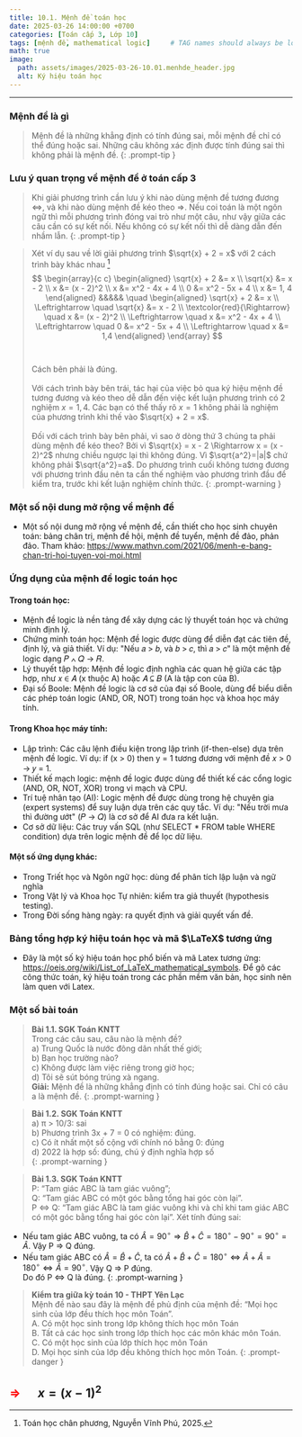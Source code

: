 ```yaml
---
title: 10.1. Mệnh đề toán học
date: 2025-03-26 14:00:00 +0700
categories: [Toán cấp 3, Lớp 10]
tags: [mệnh đề, mathematical logic]     # TAG names should always be lowercase
math: true
image:
  path: assets/images/2025-03-26-10.01.menhde_header.jpg
  alt: Ký hiệu toán học
---
```

---
### Mệnh đề là gì 
> Mệnh đề là những khẳng định có tính đúng sai, mỗi mệnh đề chỉ có thể đúng hoặc sai. Những câu không xác định được tính đúng sai thì không phải là mệnh đề.
{: .prompt-tip }
### Lưu ý quan trọng về mệnh đề ở toán cấp 3
>Khi giải phương trình cần lưu ý khi nào dùng mệnh đề tương đương $\Leftrightarrow$, và khi nào dùng mệnh đề kéo theo $\Rightarrow$. Nếu coi toán là một ngôn ngữ thì mỗi phương trình đóng vai trò như một câu, như vậy giữa các câu cần có sự kết nối. Nếu không có sự kết nối thì dễ dàng dẫn đến nhầm lẫn.
{: .prompt-tip }

>Xét ví dụ sau về lời giải phương trình  $\sqrt{x} + 2 = x$ với 2 cách  trình bày khác nhau   [^footnote]
$$
\begin{array}{c c}
\begin{aligned}
\sqrt{x} + 2 &= x \\
\sqrt{x} &= x - 2 \\
x &= (x - 2)^2 \\
x &= x^2 - 4x + 4 \\
0 &= x^2 - 5x + 4 \\
x &= 1, 4
\end{aligned}
&&&&&
\quad
\begin{aligned}
\sqrt{x} + 2 &= x \\
\Leftrightarrow \quad \sqrt{x} &= x - 2 \\
\textcolor{red}{\Rightarrow} \quad x &= (x - 2)^2 \\
\Leftrightarrow \quad x &= x^2 - 4x + 4 \\
\Leftrightarrow \quad 0 &= x^2 - 5x + 4 \\
\Leftrightarrow \quad x &= 1,4
\end{aligned}
\end{array}
$$<br>  
Cách bên phải là đúng.<br>  
Với cách trình bày bên trái, tác hại của việc bỏ qua ký hiệu mệnh đề tương đương và kéo theo dễ dẫn đến việc kết luận phương trình có 2 nghiệm $x = 1, 4$. Các bạn có thể thấy rõ $x = 1$ không phải là nghiệm của phương trình khi thế vào $\sqrt{x} + 2 = x$.<br>  
Đối với cách trình bày bên phải, vì sao ở dòng thứ 3 chúng ta phải dùng mệnh đề kéo theo? Bởi vì $\sqrt{x} = x - 2 \Rightarrow x = (x - 2)^2$ nhưng chiều ngược lại thì không đúng. Vì $\sqrt{a^2}=|a|$ chứ không phải $\sqrt{a^2}=a$. Do phương trình cuối không tương đương với phương trình đầu nên ta cần thế nghiệm vào phương trình đầu để kiểm tra, trước khi kết luận nghiệm chính thức.
{: .prompt-warning }
### Một số nội dung mở rộng về mệnh đề
- Một số nội dung mở rộng về mệnh đề, cần thiết cho học sinh chuyên toán: bảng chân trị, mệnh đề hội, mệnh đề tuyển, mệnh đề đảo, phản đảo. Tham khảo: <https://www.mathvn.com/2021/06/menh-e-bang-chan-tri-hoi-tuyen-voi-moi.html> 

### Ứng dụng của mệnh đề logic toán học
#### Trong toán học:
- Mệnh đề logic là nền tảng để xây dựng các lý thuyết toán học và chứng minh định lý.
- Chứng minh toán học: Mệnh đề logic được dùng để diễn đạt các tiên đề, định lý, và giả thiết. Ví dụ: "Nếu 𝑎 > 𝑏, và 𝑏 > 𝑐, thì 𝑎 > 𝑐" là một mệnh đề logic dạng 𝑃 ∧ 𝑄 → 𝑅. 
- Lý thuyết tập hợp: Mệnh đề logic định nghĩa các quan hệ giữa các tập hợp, như 𝑥 ∈ 𝐴 (x thuộc A) hoặc 𝐴 ⊆ 𝐵 (A là tập con của B).
- Đại số Boole: Mệnh đề logic là cơ sở của đại số Boole, dùng để biểu diễn các phép toán logic (AND, OR, NOT) trong toán học và khoa học máy tính.
#### Trong Khoa học máy tính:
- Lập trình: Các câu lệnh điều kiện trong lập trình (if-then-else) dựa trên mệnh đề logic. Ví dụ: if (x > 0) then y = 1 tương đương với mệnh đề 𝑥 > 0 → 𝑦 = 1.
- Thiết kế mạch logic: mệnh đề logic được dùng để thiết kế các cổng logic (AND, OR, NOT, XOR) trong vi mạch và CPU.
- Trí tuệ nhân tạo (AI): Logic mệnh đề được dùng trong hệ chuyên gia (expert systems) để suy luận dựa trên các quy tắc. Ví dụ: "Nếu trời mưa thì đường ướt" (𝑃 → 𝑄) là cơ sở để AI đưa ra kết luận.
- Cơ sở dữ liệu: Các truy vấn SQL (như SELECT * FROM table WHERE condition) dựa trên logic mệnh đề để lọc dữ liệu.
#### Một số ứng dụng khác:
- Trong Triết học và Ngôn ngữ học: dùng để phân tích lập luận và ngữ nghĩa
- Trong Vật lý và Khoa học Tự nhiên: kiểm tra giả thuyết (hypothesis testing).
- Trong Đời sống hàng ngày: ra quyết định và giải quyết vấn đề.

### Bảng tổng hợp ký hiệu toán học và mã $\LaTeX$ tương ứng
-  Đây là một số ký hiệu toán học phổ biến và mã Latex tương ứng: <https://oeis.org/wiki/List_of_LaTeX_mathematical_symbols>. Để gõ các công thức toán, ký hiệu toán trong các phần mềm văn bản, học sinh nên làm quen với Latex.

### Một số bài toán

>**Bài 1.1. SGK Toán KNTT**  
Trong các câu sau, câu nào là mệnh đề?  
a) Trung Quốc là nước đông dân nhất thế giới;     
b) Bạn học trường nào?  
c) Không được làm việc riêng trong giờ học;  
d) Tôi sẽ sút bóng trúng xà ngang.     
<b>Giải:</b> Mệnh đề là những khẳng định có tính đúng hoặc sai. Chỉ có câu a là mệnh đề.
{: .prompt-warning }

>**Bài 1.2. SGK Toán KNTT**  
a) π > 10/3: sai   
b) Phương trình 3x + 7 = 0 có nghiệm: đúng.  
c) Có ít nhất một số cộng với chính nó bằng 0: đúng  
d) 2022 là hợp số: đúng, chú ý định nghĩa hợp số  
{: .prompt-warning }

>**Bài 1.3. SGK Toán KNTT**  
P: “Tam giác ABC là tam giác vuông”;  
Q: “Tam giác ABC có một góc bằng tổng hai góc còn lại”.  
P ⇔ Q: “Tam giác ABC là tam giác vuông khi và chỉ khi tam giác ABC có một góc bằng tổng hai góc còn lại”.
Xét tính đúng sai:  
- Nếu tam giác ABC vuông, ta có $\widehat{A} =  90^{\circ} ⇒ {\widehat{B}}+{\widehat{C}}=180^{\circ}-90^{\circ}=90^{\circ}={\widehat{A}}$. Vậy P ⇒ Q đúng. 
- Nếu tam giác ABC có $\widehat{A} =  {\widehat{B}}+{\widehat{C}}$, 
ta có $\widehat{A}+{\widehat{B}}+{\widehat{C}}=180^{\circ} ⇔  \widehat{A}+{\widehat{A}}=180^{\circ} ⇔  \widehat{A}=90^{\circ}$. Vậy Q ⇒ P đúng.  
Do đó P ⇔ Q là đúng.
{: .prompt-warning }

>**Kiểm tra giữa kỳ toán 10 - THPT Yên Lạc**  
Mệnh đề nào sau đây là mệnh đề phủ định của mệnh đề: “Mọi học sinh của lớp đều thích học môn Toán”.  
     A. Có một học sinh trong lớp không thích học môn Toán  
     B. Tất cả các học sinh trong lớp thích học các môn khác môn Toán.  
     C. Có một học sinh của lớp thích học môn Toán  
     D. Mọi học sinh của lớp đều không thích học môn Toán.
{: .prompt-danger }


<span style="color: red;">$\Rightarrow$</span> $\quad x = (x - 1)^2$
--------------------
[^footnote]: Toán học chân phương, Nguyễn Vĩnh Phú, 2025.

